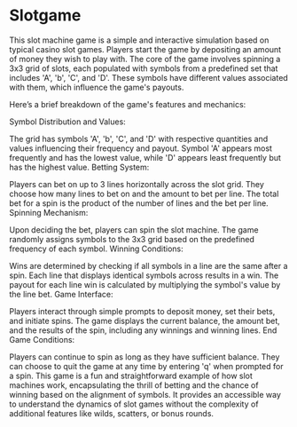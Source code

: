 # Slotgame

This slot machine game is a simple and interactive simulation based on typical casino slot games. Players start the game by depositing an amount of money they wish to play with. The core of the game involves spinning a 3x3 grid of slots, each populated with symbols from a predefined set that includes 'A', 'b', 'C', and 'D'. These symbols have different values associated with them, which influence the game's payouts.

Here’s a brief breakdown of the game's features and mechanics:

Symbol Distribution and Values:

The grid has symbols 'A', 'b', 'C', and 'D' with respective quantities and values influencing their frequency and payout. Symbol 'A' appears most frequently and has the lowest value, while 'D' appears least frequently but has the highest value.
Betting System:

Players can bet on up to 3 lines horizontally across the slot grid. They choose how many lines to bet on and the amount to bet per line. The total bet for a spin is the product of the number of lines and the bet per line.
Spinning Mechanism:

Upon deciding the bet, players can spin the slot machine. The game randomly assigns symbols to the 3x3 grid based on the predefined frequency of each symbol.
Winning Conditions:

Wins are determined by checking if all symbols in a line are the same after a spin. Each line that displays identical symbols across results in a win. The payout for each line win is calculated by multiplying the symbol's value by the line bet.
Game Interface:

Players interact through simple prompts to deposit money, set their bets, and initiate spins. The game displays the current balance, the amount bet, and the results of the spin, including any winnings and winning lines.
End Game Conditions:

Players can continue to spin as long as they have sufficient balance. They can choose to quit the game at any time by entering 'q' when prompted for a spin.
This game is a fun and straightforward example of how slot machines work, encapsulating the thrill of betting and the chance of winning based on the alignment of symbols. It provides an accessible way to understand the dynamics of slot games without the complexity of additional features like wilds, scatters, or bonus rounds.
